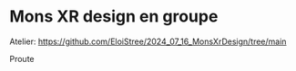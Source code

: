 # Mons XR design en groupe

Atelier: https://github.com/EloiStree/2024_07_16_MonsXrDesign/tree/main


Proute
